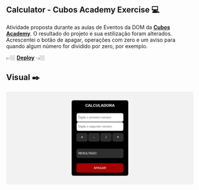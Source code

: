## Calculator - Cubos Academy Exercise 💻

Atividade proposta durante as aulas de Eventos da DOM da <a target="_blank" href="https://cubos.academy/">**Cubos Academy**</a>. O resultado do projeto e sua estilização foram alterados. Acrescentei o botão de apagar, operações com zero e um aviso para quando algum número for dividido por zero, por exemplo.

👉🏼 <a href="https://mi-santana.github.io/calculator-exercise/">**Deploy**</a> 👈🏼

## Visual ✒️

![alt text](assets/calculator-img.png)
